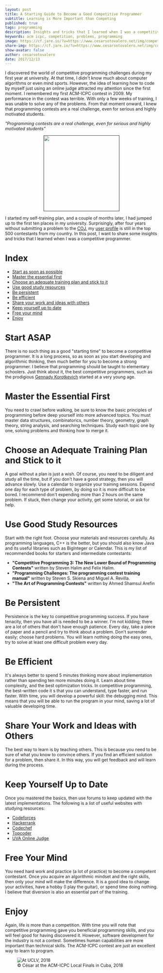 ```yaml
---
layout: post
title: A Starting Guide to Become a Good Competitive Programmer
subtitle: Learning is More Important than Competing
published: true
tags: programming
description: Insights and tricks that I learned when I was a competitive programmer
keywords: acm icpc, competition, problems, programming
image: https://cf.jare.io/?u=https://www.cesarsotovalero.net/img/competitive-programming-brain.png
share-img: https://cf.jare.io/?u=https://www.cesarsotovalero.net/img/competitive-programming-brain.png
show-avatar: false
author: cesarsotovalero
date: 2017/12/13
---
```


I discovered the world of competitive programming challenges during my first year at university. At that time, I didn't know much about computer algorithms or even mind sports. However, the idea of learning how to code by myself just using an online judge attracted my attention since the first moment. I remembered my first ACM-ICPC contest in 2009. My performance in the contest was terrible. With only a few weeks of training, I was unable to solve any of the problems. From that moment onward, I knew that programming contests are a real challenge, even for serious and highly motivated students.

<aside class="quote">
    <em>"Programming contests are a real challenge, even for serious and highly motivated students"</em>
</aside>

<p align="center">
  <a href="">
    <img src="https://cf.jare.io/?u=https://www.cesarsotovalero.net/img/competitive-programming.png" height="250px"/>
  </a>
</p>

I started my self-training plan, and a couple of months later, I had jumped up to the first ten places in my university. Surprisingly, after four years without submitting a problem to the [COJ](http://coj.uci.cu/), my [user profile](http://coj.uci.cu/user/useraccount.xhtml?username=CeSaR_uclv) is still in the top 500 contestants from my country. In this post, I want to share some insights and tricks that I learned when I was a competitive programmer.

# Index

- [Start as soon as possible](#start-as-soon-as-possible)
- [Master the essential first](#master-the-essential-first)
- [Choose an adequate training plan and stick to it](#choose-an-adequate-training-plan-and-stick-to-it)
- [Use good study resources](#use-good-study-resources)
- [Be persistent](#be-persistent)
- [Be efficient](#be-efficient)
- [Share your work and ideas with others](#share-your-work-and-ideas-with-others)
- [Keep yourself up to date](#keep-yourself-up-to-date)
- [Free your mind](#free-your-mind)
- [Enjoy](#enjoy)

# Start ASAP

There is no such thing as a good "starting time" to become a competitive programmer. It is a long process, so as soon as you start developing and algorithmic thinking, then much better for you to become a strong programmer. I believe that programming should be taught to elementary schoolers. Just think about it, the best competitive programmers, such as the prodigious [Gennady Korotkevich](https://en.wikipedia.org/wiki/Gennady_Korotkevich) started at a very young age.

# Master the Essential First

You need to crawl before walking, be sure to know the basic principles of programming before deep yourself into more advanced topics. You must master data structures, combinatorics, number theory, geometry, graph theory, string analysis, and searching techniques. Study each topic one by one, solving problems and thinking how to merge it.

# Choose an Adequate Training Plan and Stick to it

A goal without a plan is just a wish. Of course, you need to be diligent and study all the time, but if you don't have a good strategy, then you will advance slowly. Use a calendar to organize your training sessions. Expend one day for each type of problem, by doing so it is more difficult to be bored. I recommend don't expending more than 2 hours on the same problem. If stuck, then change your activity, get some tutorial, or ask for help.

# Use Good Study Resources

Start with the right foot. Choose your materials and resources carefully. As programming languages, C++ is the better, but you should also know Java and its useful libraries such as BigInteger or Calendar. This is my list of recommended books for starters and intermediate contestants:

- **"Competitive Programming 3: The New Lower Bound of Programming Contests"** written by Steven Halim and Felix Halim.
- **"Programming Challenges: The programming contest training manual"** written by Steven S. Skiena and Miguel A. Revilla.
- **"The Art of Programming Contests"** written by Ahmed Shamsul Arefin

# Be Persistent

Persistence is the key to competitive programming success. If you have tenacity, then you have all is needed to be a winner. I'm not kidding; there are a lot of others that don't have enough patience. Every day, take a piece of paper and a pencil and try to think about a problem. Don't surrender easily; choose hard problems. You will learn nothing doing the easy ones, try to solve at least one difficult problem every day.

# Be Efficient

It's always better to spend 5 minutes thinking more about implementation rather than spending ten more minutes doing it. Learn about time complexity, and the best optimization tricks. In competitive programming, the best-written code it s that you can understand, type faster, and run faster. With time, you will develop a powerful skill: the debugging mind. This means that you will be able to run the program in your mind, saving a lot of valuable developing time.

# Share Your Work and Ideas with Others

The best way to learn is by teaching others. This is because you need to be sure of what you know to convince others. If you find an efficient solution for a problem, then share it. In this way, you will get feedback and will learn during the process.

# Keep Yourself Up to Date

Once you mastered the basics, then use forums to keep updated with the latest implementations. The following is a list of useful websites with studying resources:

- [Codeforces](http://codeforces.com/)
- [Hackerrank](http://hackerrank.com/)
- [Codechef](http://www.codechef.com/)
- [Topcoder](http://www.topcoder.com/)
- [UVA Online Judge](http://uva.onlinejudge.org/)

# Free Your Mind

You need hard work and practice (a lot of practice) to become a competent contestant. Once you acquire an algorithmic mindset and the right skills, then only your mind will make the difference. It is a good idea to change your activities, have a hobby (I play the guitar), or spend time doing nothing. I believe that diversion is also an essential part of the training.

# Enjoy

Again, life is more than a competition. With time you will note that competitive programming gave you beneficial programming skills, and you will feel good for having discovered it. However, software development for the industry is not a contest. Sometimes human capabilities are more important than technical skills. The ACM-ICPC contest are just an excellent way to learn to program.

<figure class="jb_picture">
    <img src="https://cf.jare.io/?u=https://www.cesarsotovalero.net/img/ACM-ICPC.jpg" 
    alt="At UCLV, 2018"
    longdesc="#c13e1390" />
    <figcaption class="stroke">
    &#169; César at the ACM-ICPC Local Finals in Cuba, 2018
    </figcaption>
</figure>

